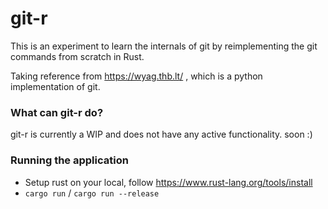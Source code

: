 # git-r

This is an experiment to learn the internals of git by reimplementing the git commands from scratch in Rust.

Taking reference from https://wyag.thb.lt/ , which is a python implementation of git.

### What can git-r do?
git-r is currently a WIP and does not have any active functionality. soon :)

### Running the application
- Setup rust on your local, follow https://www.rust-lang.org/tools/install
- `cargo run` / `cargo run --release`
